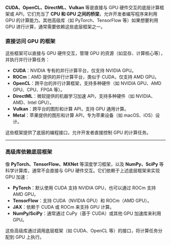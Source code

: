 **CUDA、OpenCL、DirectML、Vulkan** 等是直接与 GPU 硬件交互的底层计算框架或 API，它们充当了 **CPU 和 GPU 之间的桥梁**，允许开发者编写程序来利用 GPU 的计算能力。其他高级库（如 PyTorch、TensorFlow 等）如果想要利用 GPU 进行计算，通常需要依赖这些底层框架之一。

### **直接访问 GPU 的框架**
这些框架可以直接与 GPU 硬件交互，管理 GPU 的资源（如显存、计算核心等），并执行并行计算任务：

- **CUDA**：NVIDIA 专有的并行计算平台，仅支持 NVIDIA GPU。
- **ROCm**：AMD 提供的并行计算平台，类似于 CUDA，仅支持 AMD GPU。
- **OpenCL**：跨平台的并行计算框架，支持多种硬件（如 NVIDIA GPU、AMD GPU、CPU、FPGA 等）。
- **DirectML**：微软提供的机器学习加速 API，支持多种硬件（如 NVIDIA、AMD、Intel GPU）。
- **Vulkan**：跨平台的图形和计算 API，支持 GPU 通用计算。
- **Metal**：苹果提供的图形和计算 API，专为苹果设备（如 macOS、iOS）设计。

这些框架提供了底层的编程接口，允许开发者直接控制 GPU 的计算任务。

---

### **高级库依赖底层框架**
像 **PyTorch、TensorFlow、MXNet** 等深度学习框架，以及 **NumPy、SciPy** 等科学计算库，通常不会直接与 GPU 硬件交互。它们依赖于上述底层框架来实现 GPU 加速：

- **PyTorch**：默认使用 CUDA 支持 NVIDIA GPU，也可以通过 ROCm 支持 AMD GPU。
- **TensorFlow**：支持 CUDA（NVIDIA GPU）和 ROCm（AMD GPU）。
- **JAX**：依赖于 CUDA 或 ROCm 来支持 GPU 计算。
- **NumPy/SciPy**：通常通过 CuPy（基于 CUDA）或其他 GPU 加速库来利用 GPU。

这些高级库通过调用底层框架（如 CUDA、OpenCL 等）的接口，将计算任务分配到 GPU 上执行。

